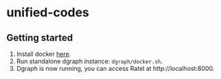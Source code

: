# unified-codes

## Getting started

1. Install docker [here](https://docs.docker.com/get-docker/).
2. Run standalone dgraph instance: `dgraph/docker.sh`.
3. Dgraph is now running, you can access Ratel at http://localhost:8000.